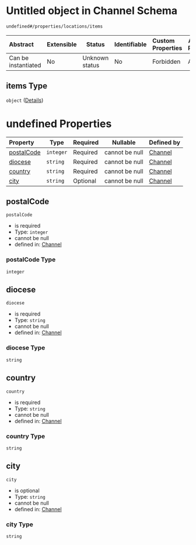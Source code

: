 # Untitled object in Channel Schema

```txt
undefined#/properties/locations/items
```




| Abstract            | Extensible | Status         | Identifiable | Custom Properties | Additional Properties | Access Restrictions | Defined In                                                                 |
| :------------------ | ---------- | -------------- | ------------ | :---------------- | --------------------- | ------------------- | -------------------------------------------------------------------------- |
| Can be instantiated | No         | Unknown status | No           | Forbidden         | Allowed               | none                | [channel.schema.json\*](../out/channel.schema.json "open original schema") |

## items Type

`object` ([Details](channel-properties-locations-items.md))

# undefined Properties

| Property                  | Type      | Required | Nullable       | Defined by                                                                                                                           |
| :------------------------ | --------- | -------- | -------------- | :----------------------------------------------------------------------------------------------------------------------------------- |
| [postalCode](#postalcode) | `integer` | Required | cannot be null | [Channel](channel-properties-locations-items-properties-postalcode.md "undefined#/properties/locations/items/properties/postalCode") |
| [diocese](#diocese)       | `string`  | Required | cannot be null | [Channel](channel-properties-locations-items-properties-diocese.md "undefined#/properties/locations/items/properties/diocese")       |
| [country](#country)       | `string`  | Required | cannot be null | [Channel](channel-properties-locations-items-properties-country.md "undefined#/properties/locations/items/properties/country")       |
| [city](#city)             | `string`  | Optional | cannot be null | [Channel](channel-properties-locations-items-properties-city.md "undefined#/properties/locations/items/properties/city")             |

## postalCode




`postalCode`

-   is required
-   Type: `integer`
-   cannot be null
-   defined in: [Channel](channel-properties-locations-items-properties-postalcode.md "undefined#/properties/locations/items/properties/postalCode")

### postalCode Type

`integer`

## diocese




`diocese`

-   is required
-   Type: `string`
-   cannot be null
-   defined in: [Channel](channel-properties-locations-items-properties-diocese.md "undefined#/properties/locations/items/properties/diocese")

### diocese Type

`string`

## country




`country`

-   is required
-   Type: `string`
-   cannot be null
-   defined in: [Channel](channel-properties-locations-items-properties-country.md "undefined#/properties/locations/items/properties/country")

### country Type

`string`

## city




`city`

-   is optional
-   Type: `string`
-   cannot be null
-   defined in: [Channel](channel-properties-locations-items-properties-city.md "undefined#/properties/locations/items/properties/city")

### city Type

`string`
